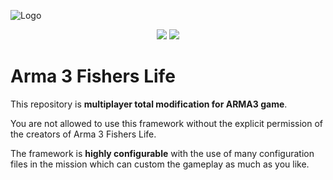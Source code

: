 ![Logo](https://www.arma3fisherslife.net/ressources/images/logo_black.png)
<p align="center"><img src="https://img.shields.io/badge/A3FL%20%20VERSION-3.0.7-yellowgreen.svg?longCache=true&style=for-the-badge" />
  <img src="https://img.shields.io/badge/A3FL%20%20Branch-Stable-yellow.svg?longCache=true&style=for-the-badge" /></p>

# Arma 3 Fishers Life

This repository is **multiplayer total modification for ARMA3 game**.

You are not allowed to use this framework without the explicit permission of the creators of Arma 3 Fishers Life.

The framework is **highly configurable** with the use of many configuration files in the mission which can custom the gameplay as much as you like.
